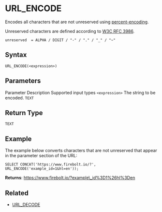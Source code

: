 # [](#url_encode)URL\_ENCODE

Encodes all characters that are not unreserved using [percent-encoding](https://en.wikipedia.org/wiki/Percent-encoding).

Unreserved characters are defined according to [W3C RFC 3986](https://www.rfc-editor.org/rfc/rfc3986.html).

```
unreserved  = ALPHA / DIGIT / "-" / "." / "_" / "~"
```

## [](#syntax)Syntax

```
URL_ENCODE(<expression>)
```

## [](#parameters)Parameters

Parameter Description Supported input types `<expression>` The string to be encoded. `TEXT`

## [](#return-type)Return Type

`TEXT`

## [](#example)Example

The example below converts characters that are not unreserved that appear in the parameter section of the URL:

```
SELECT CONCAT('https://www.firebolt.io/?', URL_ENCODE('example_id=1&hl=en'));
```

**Returns**: https://www.firebolt.io/?example\_id%3D1%26hl%3Den

## [](#related)Related

- [URL\_DECODE](/sql_reference/functions-reference/string/url_decode.html)